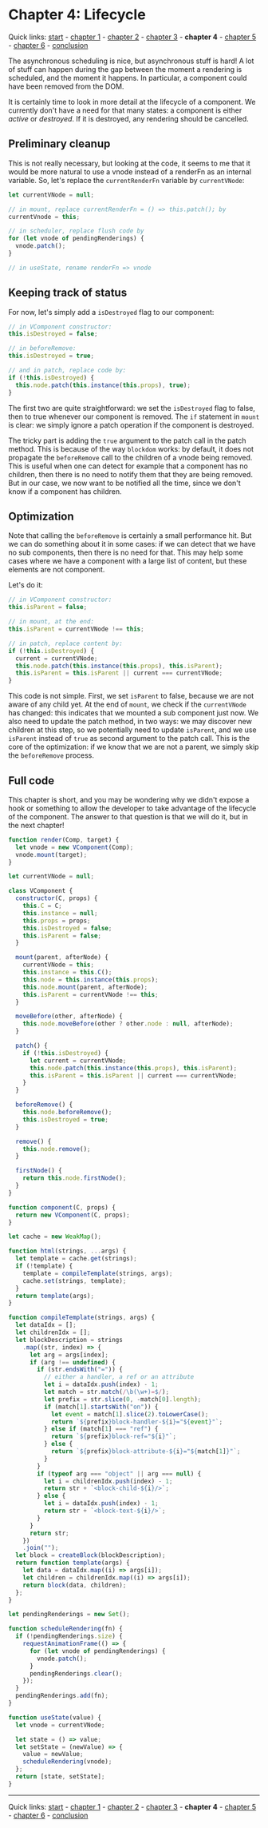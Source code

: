 # Chapter 4: Lifecycle

Quick links: [start](readme.md) - [chapter 1](part1.md) - [chapter 2](part2.md) - [chapter 3](part3.md) - **chapter 4** - [chapter 5](part5.md) - [chapter 6](part6.md) - [conclusion](conclusion.md)

The asynchronous scheduling is nice, but asynchronous stuff is hard! A lot of
stuff can happen during the gap between the moment a rendering is scheduled,
and the moment it happens. In particular, a component could have been removed
from the DOM.

It is certainly time to look in more detail at the lifecycle of a component. We
currently don't have a need for that many states: a component is either _active_ or
_destroyed_. If it is destroyed, any rendering should be cancelled.

## Preliminary cleanup

This is not really necessary, but looking at the code, it seems to me that it
would be more natural to use a vnode instead of a renderFn as an internal variable.
So, let's replace the `currentRenderFn` variable by `currentVNode`:

```js
let currentVNode = null;

// in mount, replace currentRenderFn = () => this.patch(); by
currentVnode = this;

// in scheduler, replace flush code by
for (let vnode of pendingRenderings) {
  vnode.patch();
}

// in useState, rename renderFn => vnode
```

## Keeping track of status

For now, let's simply add a `isDestroyed` flag to our component:

```js
// in VComponent constructor:
this.isDestroyed = false;

// in beforeRemove:
this.isDestroyed = true;

// and in patch, replace code by:
if (!this.isDestroyed) {
  this.node.patch(this.instance(this.props), true);
}
```

The first two are quite straightforward: we set the `isDestroyed` flag to false,
then to true whenever our component is removed. The `if` statement in `mount` is
clear: we simply ignore a patch operation if the component is destroyed.

The tricky part is adding the
`true` argument to the patch call in the patch method. This is because of the
way `blockdom` works: by default, it does not propagate the `beforeRemove` call
to the children of a vnode being removed. This is useful when one can detect for
example that a component has no children, then there is no need to notify them
that they are being removed. But in our case, we now want to be notified all the
time, since we don't know if a component has children.

## Optimization

Note that calling the `beforeRemove` is certainly a small performance hit. But
we can do something about it in some cases: if we can detect that we have no
sub components, then there is no need for that. This may help some cases where
we have a component with a large list of content, but these elements are not
component.

Let's do it:

```js
// in VComponent constructor:
this.isParent = false;

// in mount, at the end:
this.isParent = currentVNode !== this;

// in patch, replace content by:
if (!this.isDestroyed) {
  current = currentVNode;
  this.node.patch(this.instance(this.props), this.isParent);
  this.isParent = this.isParent || current === currentVNode;
}
```

This code is not simple. First, we set `isParent` to false, because we are not
aware of any child yet. At the end of `mount`, we check if the `currentVNode`
has changed: this indicates that we mounted a sub component just now. We also
need to update the patch method, in two ways: we may discover new children at
this step, so we potentially need to update `isParent`, and we use `isParent`
instead of `true` as second argument to the patch call. This is the core of the
optimization: if we know that we are not a parent, we simply skip the `beforeRemove`
process.

## Full code

This chapter is short, and you may be wondering why we didn't expose a hook or
something to allow the developer to take advantage of the lifecycle of the
component. The answer to that question is that we will do it, but in the next
chapter!

```js
function render(Comp, target) {
  let vnode = new VComponent(Comp);
  vnode.mount(target);
}

let currentVNode = null;

class VComponent {
  constructor(C, props) {
    this.C = C;
    this.instance = null;
    this.props = props;
    this.isDestroyed = false;
    this.isParent = false;
  }

  mount(parent, afterNode) {
    currentVNode = this;
    this.instance = this.C();
    this.node = this.instance(this.props);
    this.node.mount(parent, afterNode);
    this.isParent = currentVNode !== this;
  }

  moveBefore(other, afterNode) {
    this.node.moveBefore(other ? other.node : null, afterNode);
  }

  patch() {
    if (!this.isDestroyed) {
      let current = currentVNode;
      this.node.patch(this.instance(this.props), this.isParent);
      this.isParent = this.isParent || current === currentVNode;
    }
  }

  beforeRemove() {
    this.node.beforeRemove();
    this.isDestroyed = true;
  }

  remove() {
    this.node.remove();
  }

  firstNode() {
    return this.node.firstNode();
  }
}

function component(C, props) {
  return new VComponent(C, props);
}

let cache = new WeakMap();

function html(strings, ...args) {
  let template = cache.get(strings);
  if (!template) {
    template = compileTemplate(strings, args);
    cache.set(strings, template);
  }
  return template(args);
}

function compileTemplate(strings, args) {
  let dataIdx = [];
  let childrenIdx = [];
  let blockDescription = strings
    .map((str, index) => {
      let arg = args[index];
      if (arg !== undefined) {
        if (str.endsWith("=")) {
          // either a handler, a ref or an attribute
          let i = dataIdx.push(index) - 1;
          let match = str.match(/\b(\w+)=$/);
          let prefix = str.slice(0, -match[0].length);
          if (match[1].startsWith("on")) {
            let event = match[1].slice(2).toLowerCase();
            return `${prefix}block-handler-${i}="${event}"`;
          } else if (match[1] === "ref") {
            return `${prefix}block-ref="${i}"`;
          } else {
            return `${prefix}block-attribute-${i}="${match[1]}"`;
          }
        }
        if (typeof arg === "object" || arg === null) {
          let i = childrenIdx.push(index) - 1;
          return str + `<block-child-${i}/>`;
        } else {
          let i = dataIdx.push(index) - 1;
          return str + `<block-text-${i}/>`;
        }
      }
      return str;
    })
    .join("");
  let block = createBlock(blockDescription);
  return function template(args) {
    let data = dataIdx.map((i) => args[i]);
    let children = childrenIdx.map((i) => args[i]);
    return block(data, children);
  };
}

let pendingRenderings = new Set();

function scheduleRendering(fn) {
  if (!pendingRenderings.size) {
    requestAnimationFrame(() => {
      for (let vnode of pendingRenderings) {
        vnode.patch();
      }
      pendingRenderings.clear();
    });
  }
  pendingRenderings.add(fn);
}

function useState(value) {
  let vnode = currentVNode;

  let state = () => value;
  let setState = (newValue) => {
    value = newValue;
    scheduleRendering(vnode);
  };
  return [state, setState];
}
```

---

Quick links: [start](readme.md) - [chapter 1](part1.md) - [chapter 2](part2.md) - [chapter 3](part3.md) - **chapter 4** - [chapter 5](part5.md) - [chapter 6](part6.md) - [conclusion](conclusion.md)
